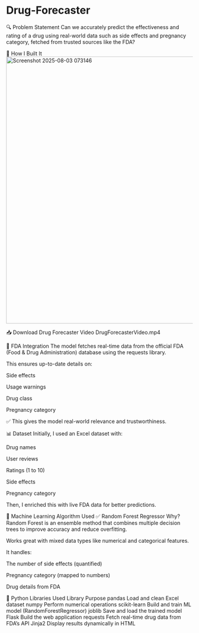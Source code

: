 # Drug-Forecaster

🔍 Problem Statement
Can we accurately predict the effectiveness and rating of a drug using real-world data such as side effects and pregnancy category, fetched from trusted sources like the FDA?

🧪 How I Built It<img width="1365" height="720" alt="Screenshot 2025-08-03 073146" src="https://github.com/user-attachments/assets/60d3c281-b707-4a30-b7a6-78c3e266409d" />

📥 Download Drug Forecaster Video DrugForecasterVideo.mp4

🧬 FDA Integration
The model fetches real-time data from the official FDA (Food & Drug Administration) database using the requests library.

This ensures up-to-date details on:

Side effects

Usage warnings

Drug class

Pregnancy category

✅ This gives the model real-world relevance and trustworthiness.

📊 Dataset
Initially, I used an Excel dataset with:

Drug names

User reviews

Ratings (1 to 10)

Side effects

Pregnancy category

Then, I enriched this with live FDA data for better predictions.

🤖 Machine Learning Algorithm Used
✅ Random Forest Regressor
Why? Random Forest is an ensemble method that combines multiple decision trees to improve accuracy and reduce overfitting.

Works great with mixed data types like numerical and categorical features.

It handles:

The number of side effects (quantified)

Pregnancy category (mapped to numbers)

Drug details from FDA

🧰 Python Libraries Used
Library	Purpose
pandas	Load and clean Excel dataset
numpy	Perform numerical operations
scikit-learn	Build and train ML model (RandomForestRegressor)
joblib	Save and load the trained model
Flask	Build the web application
requests	Fetch real-time drug data from FDA’s API
Jinja2	Display results dynamically in HTML
